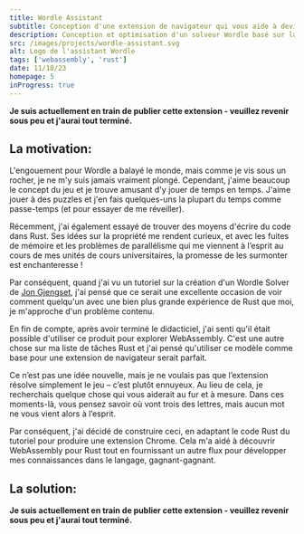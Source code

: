 ```yaml
---
title: Wordle Assistant
subtitle: Conception d'une extension de navigateur qui vous aide à deviner le meilleur mot suivant dans Wordle
description: Conception et optimisation d'un solveur Wordle basé sur la théorie de l'information en utilisant Rust. Ensuite, nous avons combiné les extensions de navigateur WebAssembly et Chrome pour permettre au solveur d'être utilisé de manière interactive pour aider dans le jeu Worlde existant.
src: /images/projects/wordle-assistant.svg
alt: Logo de l'assistant Wordle
tags: ['webassembly', 'rust']
date: 11/18/23
homepage: 5
inProgress: true
---
```


**Je suis actuellement en train de publier cette extension - veuillez revenir sous peu et j'aurai tout terminé.**

## La motivation:

L'engouement pour Wordle a balayé le monde, mais comme je vis sous un rocher, je ne m'y suis jamais vraiment plongé. Cependant, j'aime beaucoup le concept du jeu et je trouve amusant d'y jouer de temps en temps. J'aime jouer à des puzzles et j'en fais quelques-uns la plupart du temps comme passe-temps (et pour essayer de me réveiller).

Récemment, j'ai également essayé de trouver des moyens d'écrire du code dans Rust. Ses idées sur la propriété me rendent curieux, et avec les fuites de mémoire et les problèmes de parallélisme qui me viennent à l’esprit au cours de mes unités de cours universitaires, la promesse de les surmonter est enchanteresse !

Par conséquent, quand j'ai vu un tutoriel sur la création d'un Wordle Solver de [Jon Gjengset](https://www.youtube.com/c/JonGjengset), j'ai pensé que ce serait une excellente occasion de voir comment quelqu'un avec une bien plus grande expérience de Rust que moi, je m'approche d'un problème contenu.

En fin de compte, après avoir terminé le didacticiel, j'ai senti qu'il était possible d'utiliser ce produit pour explorer WebAssembly. C'est une autre chose sur ma liste de tâches Rust et j'ai pensé qu'utiliser ce modèle comme base pour une extension de navigateur serait parfait.

Ce n’est pas une idée nouvelle, mais je ne voulais pas que l’extension résolve simplement le jeu – c’est plutôt ennuyeux. Au lieu de cela, je recherchais quelque chose qui vous aiderait au fur et à mesure. Dans ces moments-là, vous pensez savoir où vont trois des lettres, mais aucun mot ne vous vient alors à l’esprit.

Par conséquent, j'ai décidé de construire ceci, en adaptant le code Rust du tutoriel pour produire une extension Chrome. Cela m'a aidé à découvrir WebAssembly pour Rust tout en fournissant un autre flux pour développer mes connaissances dans le langage, gagnant-gagnant.

## La solution:

**Je suis actuellement en train de publier cette extension - veuillez revenir sous peu et j'aurai tout terminé.**
